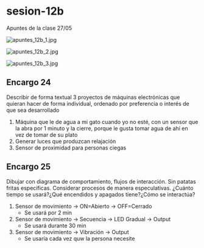 # sesion-12b

Apuntes de la clase 27/05

![apuntes_12b_1.jpg](./archivos/apuntes_12b_1.jpg)

![apuntes_12b_2.jpg](./archivos/apuntes_12b_2.jpg)

![apuntes_12b_3.jpg](./archivos/apuntes_12b_3.jpg)

## Encargo 24

Describir de forma textual 3 proyectos de máquinas electrónicas que quieran hacer de forma individual, ordenado por preferencia o interés de que sea desarrollado

1. Máquina que le de agua a mi gato cuando yo no esté, con un sensor que la abra por 1 minuto y la cierre, porque le gusta tomar agua de ahí en vez de tomar de su plato
2. Generar luces que produzcan relajación
3. Sensor de proximidad para personas ciegas

## Encargo 25

Dibujar con diagrama de comportamiento, flujos de interacción. Sin patatas fritas específicas. Considerar procesos de manera especulativas. ¿Cuánto tiempo se usará?¿Qué encendidos y apagados tiene?¿Cómo se interactúa?

1. Sensor de movimiento -> ON=Abierto -> OFF=Cerrado
   - Se usará por 2 min
3. Sensor de movimiento -> Secuencia -> LED Gradual -> Output
   - Se usará durante 30 min
5. Sensor de movimiento -> Vibración -> Output
   - Se usaría cada vez quw la persona necesite
